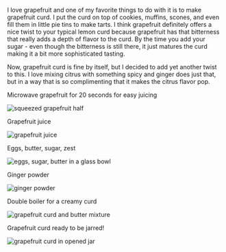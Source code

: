 I love grapefruit and one of my favorite things to do with it is to make grapefruit curd.  I put the curd on top of cookies, muffins, scones, and even fill them in little pie tins to make tarts.  I think grapefruit definitely offers a nice twist to your typical lemon curd because grapefruit has that bitterness that really adds a depth of flavor to the curd.  By the time you add your sugar - even though the bitterness is still there, it just matures the curd making it a bit more sophisticated tasting.

Now, grapefruit curd is fine by itself, but I decided to add yet another twist to this.  I love mixing citrus with something spicy and ginger does just that, but in a way that is so complimenting that it makes the citrus flavor pop.


Microwave grapefruit for 20 seconds for easy juicing

![squeezed grapefruit half](../img/5-2.jpg "")

Grapefruit juice

![grapefruit juice](../img/5-3.jpg "")

Eggs, butter, sugar, zest

![eggs, sugar, butter in a glass bowl](../img/5-4.jpg "")

Ginger powder

![ginger powder](../img/5-5.jpg "")

Double boiler for a creamy curd

![grapefruit curd and butter mixture](../img/5-6.jpg "")

Grapefruit curd ready to be jarred!

![grapefruit curd in opened jar](../img/5-7.jpg "")

